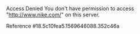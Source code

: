 Access Denied You don't have permission to access "http://www.nike.com/" on this server.

Reference #18.5c10fea5.1569646088.352c46a
